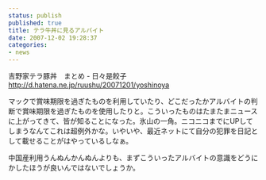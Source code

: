 ```yaml
---
status: publish
published: true
title: テラ牛丼に見るアルバイト
date: 2007-12-02 19:28:37
categories:
- news
---
```

吉野家テラ豚丼　まとめ - 日々是餃子
<a href="http://d.hatena.ne.jp/ruushu/20071201/yoshinoya"> http://d.hatena.ne.jp/ruushu/20071201/yoshinoya</a>

マックで賞味期限を過ぎたものを利用していたり、どこだったかアルバイトの判断で賞味期限を過ぎたものを使用したりと。こういったものはたまたまニュースに上がってきて、皆が知ることになった。氷山の一角。ニコニコまでにUPしてしまうなんてこれは超例外かな。いやいや、最近ネットにて自分の犯罪を日記として載せることがはやっているしなぁ。

中国産利用うんぬんかんぬんよりも、まずこういったアルバイトの意識をどうにかしたほうが良いんではないでしょうか。
